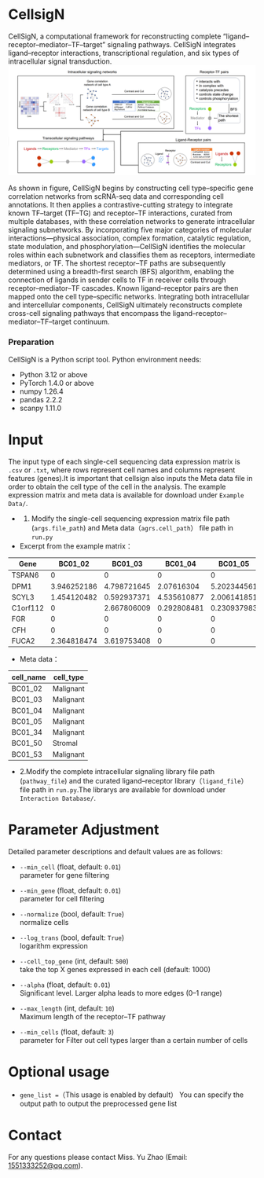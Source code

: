# CellsigN
CellSigN, a computational framework for reconstructing complete “ligand–receptor–mediator–TF–target” signaling pathways. CellSigN integrates ligand–receptor interactions, transcriptional regulation, and six types of intracellular signal transduction.
![git push](workflow.png)

As shown in figure, CellSigN begins by constructing cell type–specific gene correlation networks from scRNA-seq data and corresponding cell annotations. It then applies a contrastive-cutting strategy to integrate known TF–target (TF–TG) and receptor–TF interactions, curated from multiple databases, with these correlation networks to generate intracellular signaling subnetworks. By incorporating five major categories of molecular interactions—physical association, complex formation, catalytic regulation, state modulation, and phosphorylation—CellSigN identifies the molecular roles within each subnetwork and classifies them as receptors, intermediate mediators, or TF. The shortest receptor–TF paths are subsequently determined using a breadth-first search (BFS) algorithm, enabling the connection of ligands in sender cells to TF in receiver cells through receptor–mediator–TF cascades. Known ligand–receptor pairs are then mapped onto the cell type–specific networks. Integrating both intracellular and intercellular components, CellSigN ultimately reconstructs complete cross-cell signaling pathways that encompass the ligand–receptor–mediator–TF–target continuum.
### Preparation

CellSigN is a Python script tool. Python environment needs:

- Python 3.12 or above  
- PyTorch 1.4.0 or above  
- numpy 1.26.4  
- pandas 2.2.2  
- scanpy 1.11.0

# Input
The input type of each single-cell sequencing data expression matrix is `​​.csv` or `.txt`, where rows represent cell names and columns represent features (genes).It is important that cellsign also inputs the Meta data file in order to obtain the cell type of the cell in the analysis. The example expression matrix and meta data is available for download under `Example Data/`.
- 1. Modify the single-cell sequencing expression matrix file path (`args.file_path`) and Meta data（`agrs.cell_path`） file path in `run.py`
- Excerpt from the example matrix：

| Gene      | BC01_02      | BC01_03      | BC01_04      | BC01_05      | BC01_06      |
|-----------|--------------|--------------|--------------|--------------|--------------|
| TSPAN6    | 0            | 0            | 0            | 0            | 0            |
| DPM1      | 3.946252186  | 4.798721645  | 2.07616304   | 5.202344561  | 3.50040145   |
| SCYL3     | 1.454120482  | 0.592937371  | 4.535610877  | 2.006141851  | 4.10844772   |
| C1orf112  | 0            | 2.667806009  | 0.292808481  | 0.230937983  | 0            |
| FGR       | 0            | 0            | 0            | 0            | 0            |
| CFH       | 0            | 0            | 0            | 0            | 0.285478504  |
| FUCA2     | 2.364818474  | 3.619753408  | 0            | 0            | 2.243913826  |


- Meta data：

| cell_name | cell_type |
|-----------|-----------|
| BC01_02   | Malignant |
| BC01_03   | Malignant |
| BC01_04   | Malignant |
| BC01_05   | Malignant |
| BC01_34   | Malignant |
| BC01_50   | Stromal   |
| BC01_53   | Malignant |

- 2.Modify the complete intracellular signaling library file path (`pathway_file`) and the curated ligand–receptor library（`ligand_file`） file path in `run.py`.The librarys are available for download under `Interaction Database/`.

# Parameter Adjustment
Detailed parameter descriptions and default values ​​are as follows:
- `--min_cell` (float, default: `0.01`)  
  parameter for gene filtering

- `--min_gene` (float, default: `0.01`)  
  parameter for cell filtering

- `--normalize` (bool, default: `True`)  
  normalize cells

- `--log_trans` (bool, default: `True`)  
  logarithm expression

- `--cell_top_gene` (int, default: `500`)  
  take the top X genes expressed in each cell (default: 1000)

- `--alpha` (float, default: `0.01`)  
  Significant level. Larger alpha leads to more edges (0–1 range)

- `--max_length` (int, default: `10`)  
  Maximum length of the receptor–TF pathway

- `--min_cells` (float, default: `3`)  
  parameter for Filter out cell types larger than a certain number of cells

# Optional usage
- `gene_list =`（This usage is enabled by default）
  You can specify the output path to output the preprocessed gene list

# Contact
For any questions please contact Miss. Yu Zhao (Email: 1551333252@qq.com).
